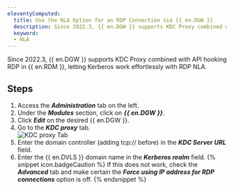 ```yaml
---
eleventyComputed:
  title: Use the NLA Option for an RDP Connection via {{ en.DGW }}
  description: Since 2022.3, {{ en.DGW }} supports KDC Proxy combined with API hooking RDP in {{ en.RDM }}.
  keyword:
  - NLA
---
```

Since 2022.3, {{ en.DGW }} supports KDC Proxy combined with API hooking RDP in {{ en.RDM }}, letting Kerberos work effortlessly with RDP NLA.

## Steps
1. Access the ***Administration*** tab on the left.
1. Under the ***Modules*** section, click on ***{{ en.DGW }}***.
1. Click ***Edit*** on the desired {{ en.DGW }}.
1. Go to the ***KDC proxy*** tab.  
![KDC proxy Tab](https://webdevolutions.azureedge.net/docs/en/kb/KB0025.png) 
1. Enter the domain controller (adding tcp:// before) in the ***KDC Server URL*** field.
1. Enter the {{ en.DVLS }} domain name in the ***Kerberos realm*** field.
{% snippet icon.badgeCaution %} 
If this does not work, check the ***Advanced*** tab and make certain the ***Force using IP address for RDP connections*** option is off.
{% endsnippet %}
